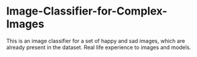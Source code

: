# Image-Classifier-for-Complex-Images
This is an image classifier for a set of happy and sad images, which are already present in the dataset.
Real life experience to images and models.
